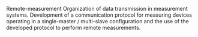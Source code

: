 Remote-measurement
Organization of data transmission in measurement systems. Development of a communication protocol for measuring devices operating in a single-master / multi-slave configuration and the use of the developed protocol to perform remote measurements.


